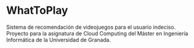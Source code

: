 # WhatToPlay
Sistema de recomendación de videojuegos para el usuario indeciso. Proyecto para la asignatura de Cloud Computing del Máster en Ingeniería Informática de la Universidad de Granada.
